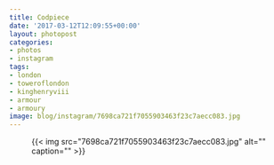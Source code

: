 ```yaml
---
title: Codpiece
date: '2017-03-12T12:09:55+00:00'
layout: photopost
categories:
- photos
- instagram
tags:
- london
- toweroflondon
- kinghenryviii
- armour
- armoury
image: blog/instagram/7698ca721f7055903463f23c7aecc083.jpg
---
```


<figure class="photo photo--square">
  {{< img src="7698ca721f7055903463f23c7aecc083.jpg" alt="" caption="" >}}

</figure>



